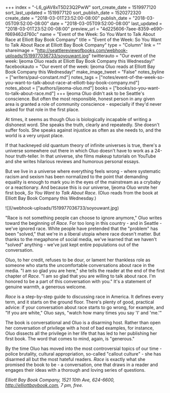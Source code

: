 +++
index = "-L6_giAV8xT5D23Q2PwW"
sort_create_date = 1519977120
sort_last_updated = 1519977120
sort_publish_date = 1520272320
create_date = "2018-03-01T23:52:00-08:00"
publish_date = "2018-03-05T09:52:00-08:00"
date = "2018-03-05T09:52:00-08:00"
last_updated = "2018-03-01T23:52:00-08:00"
preview_url = "4d225606-7aee-8359-e690-f669462d760c"
name = "Event of the Week: So You Want to Talk About Race at Elliott Bay Book Company"
title = "Event of the Week: So You Want to Talk About Race at Elliott Bay Book Company"
type = "Column"
link = ""
shareimage = "http://seattlereviewofbooks.com/webhook-uploads/1519977036733/soyouwant.jpg"
twitterauto = "Our event of the week: Ijeoma Oluo reads at Elliott Bay Book Company this Wednesday!"
facebookauto = "Our event of the week: Ijeoma Oluo reads at Elliott Bay Book Company this Wednesday!"
make_image_tweet = "False"
notes_byline = ["writers/paul-constant.md"]
notes_tags = ["notes/event-of-the-week-so-you-want-to-talk-about-race-at-elliott-bay-book-company.md"]
notes_about = ["authors/ijeoma-oluo.md"]
books = ["books/so-you-want-to-talk-about-race.md"]
+++
Ijeoma Oluo didn't ask to be Seattle's conscience. But often the most responsible, honest person in any given area is granted a role of community conscience - especially if they'd never asked for that role in the first place.

At times, it seems as though Oluo is biologically incapable of writing a dishonest word. She speaks the truth, clearly and repeatedly. She doesn't suffer fools. She speaks against injustice as often as she needs to, and the world is a very unjust place.

If that hackneyed old quantum theory of infinite universes is true, there's a universe somewhere out there in which Oluo doesn't have to work as a 24-hour truth-teller. In that universe, she films makeup tutorials on YouTube and she writes hilarious reviews and humorous personal essays.

But we live in a universe where everything feels wrong - where systematic racism and sexism has been normalized to the point that demanding equality is enough to mark you in the eyes of the mainstream as a crybaby or a reactionary. And because this is our universe, Ijeoma Oluo wrote her first book, *So You Want to Talk About Race*. (Oluo reads from the book at Elliott Bay Book Company this Wednesday.)

<p class="image-left">![](/webhook-uploads/1519977036733/soyouwant.jpg)</p>

"Race is not something people can choose to ignore anymore," Oluo writes toward the beginning of *Race*. For too long in this country - and in Seattle - we've ignored race. White people have pretended that the "problem" has been "solved," that we're in a liberal utopia where race doesn't matter. But  thanks to the megaphone of social media, we've learned that we haven't "solved" anything - we've just kept entire populations out of the conversation.

Oluo, to her credit, refuses to be dour, or lament her thankless role as someone who starts the uncomfortable conversations about race in the media. "I am so glad you are here," she tells the reader at the end of the first chapter of *Race*. "I am so glad that you are willing to talk about race. I'm honored to be a part of this conversation with you." It's a statement of genuine warmth, a generous welcome.

*Race* is a step-by-step guide to discussing race in America. It defines every term, and it starts on the ground floor. There's plenty of good, practical advice: if your conversation about race starts to go wrong, for example, and "If you are white," Oluo says, "watch how many times you say 'I' and 'me.'" 

The book is conversational and Oluo is a disarming host. Rather than open her conversation of privilege with a host of bad examples, for instance, Oluo dissects all the privilege in her life that has led to her publishing her first book. The word that comes to mind, again, is "generous." 

By the time Oluo has moved into the most controversial topics of our time - police brutality, cultural appropriation, so-called "callout culture" - she has disarmed all but the most hateful readers.  *Race* is exactly what she promised the book to be - a conversation, one that draws in a reader and engages their ideas with a thorough and loving series of questions.

*Elliott Bay Book Company, 1521 10th Ave, 624-6600, http://elliottbaybook.com, 7 pm, free.*
